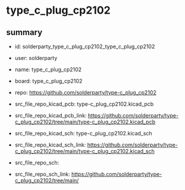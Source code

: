# type_c_plug_cp2102
 
## summary 
* id: solderparty_type_c_plug_cp2102_type_c_plug_cp2102
* user: solderparty
* name: type_c_plug_cp2102
* board: type_c_plug_cp2102
* repo: https://github.com/solderparty/type-c_plug_cp2102
* src_file_repo_kicad_pcb: type-c_plug_cp2102.kicad_pcb
* src_file_repo_kicad_pcb_link: https://github.com/solderparty/type-c_plug_cp2102/tree/main/type-c_plug_cp2102.kicad_pcb
* src_file_repo_kicad_sch: type-c_plug_cp2102.kicad_sch
* src_file_repo_kicad_sch_link: https://github.com/solderparty/type-c_plug_cp2102/tree/main/type-c_plug_cp2102.kicad_sch

* src_file_repo_sch: 
* src_file_repo_sch_link: https://github.com/solderparty/type-c_plug_cp2102/tree/main/




